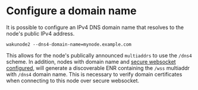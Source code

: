# Configure a domain name

It is possible to configure an IPv4 DNS domain name that resolves to the node's public IPv4 address.

```shell
wakunode2 --dns4-domain-name=mynode.example.com
```

This allows for the node's publically announced `multiaddrs` to use the `/dns4` scheme.
In addition, nodes with domain name and [secure websocket configured](./configure-websocket.md),
will generate a discoverable ENR containing the `/wss` multiaddr with `/dns4` domain name.
This is necessary to verify domain certificates when connecting to this node over secure websocket.